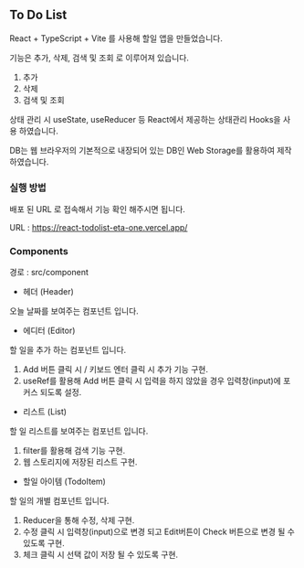 ## To Do List
React + TypeScript + Vite 를 사용해 할일 앱을 만들었습니다.

기능은 추가, 삭제, 검색 및 조회 로 이루어져 있습니다.
1. 추가
2. 삭제
3. 검색 및 조회

상태 관리 시 useState, useReducer 등 React에서 제공하는 상태관리 Hooks을 사용 하였습니다.

DB는 웹 브라우저의 기본적으로 내장되어 있는 DB인 Web Storage를 활용하여 제작 하였습니다.

### 실행 방법
배포 된 URL 로 접속해서 기능 확인 해주시면 됩니다.

URL : https://react-todolist-eta-one.vercel.app/

### Components
경로 : src/component

- 헤더 (Header)

오늘 날짜를 보여주는 컴포넌트 입니다.

- 에디터 (Editor)

할 일을 추가 하는 컴포넌트 입니다.
1. Add 버튼 클릭 시 / 키보드 엔터 클릭 시 추가 기능 구현.
2. useRef를 활용해 Add 버튼 클릭 시 입력을 하지 않았을 경우 입력창(input)에 포커스 되도록 설정.

- 리스트 (List)

할 일 리스트를 보여주는 컴포넌트 입니다.
1. filter를 활용해 검색 기능 구현.
2. 웹 스토리지에 저장된 리스트 구현.

- 할일 아이템 (TodoItem)

할 일의 개별 컴포넌트 입니다.
1. Reducer을 통해 수정, 삭제 구현.
2. 수정 클릭 시 입력창(input)으로 변경 되고 Edit버튼이 Check 버튼으로 변경 될 수 있도록 구현.
3. 체크 클릭 시 선택 값이 저장 될 수 있도록 구현.

